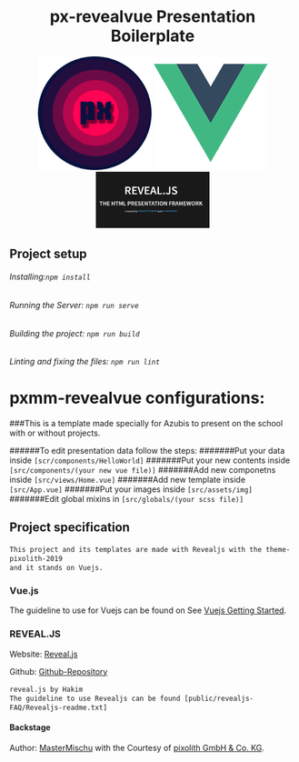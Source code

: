 
<h1  align="center">
px-revealvue Presentation Boilerplate
</h1>
<p align= "center">
<img src="src/assets/pixolithlogo.png" alt="px-vue-reveal" width="200"/>
<img src="src/assets/vuejslogo.png" alt="px-vue-reveal" width="200"/>
<img src="src/assets/revealjs.png" alt="px-vue-reveal" width="200"/>
</p>


## Project setup
###### Installing:```npm install```

###### Running the Server: ```npm run serve```

###### Building the project: ```npm run build```

###### Linting and fixing the files: ```npm run lint```

# pxmm-revealvue configurations:

###This is a template made specially for Azubis to present on the school with or without projects.

######To edit presentation data follow the steps:
#######Put your data inside ```[scr/components/HelloWorld]```
#######Put your new contents inside ```[src/components/(your new vue file)]```
#######Add new componetns inside ```[src/views/Home.vue]```
#######Add new template inside ```[src/App.vue]```
#######Put your images inside ```[src/assets/img] ``` 
#######Edit global mixins in ```[src/globals/(your scss file)]```


## Project specification
```
This project and its templates are made with Revealjs with the theme-pixolith-2019 
and it stands on Vuejs.
```
### Vue.js
The guideline to use for Vuejs can be found on See [Vuejs Getting Started](https://cli.vuejs.org).

### REVEAL.JS
Website: [Reveal.js](https://revealjs.com/#/)

Github: [Github-Repository](https://github.com/hakimel/reveal.js)
 
```
reveal.js by Hakim
The guideline to use Revealjs can be found [public/revealjs-FAQ/Revealjs-readme.txt]
```
#### Backstage
Author: [MasterMischu](https://www.mastermischu.de) with the Courtesy of [pixolith GmbH & Co. KG](https://www.pixolith.de).

